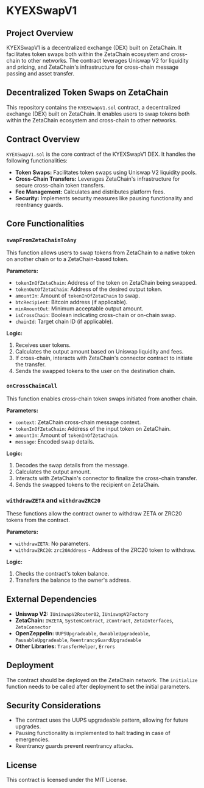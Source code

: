 # KYEXSwapV1

## Project Overview

KYEXSwapV1 is a decentralized exchange (DEX) built on ZetaChain. It facilitates token swaps both within the ZetaChain ecosystem and cross-chain to other networks. The contract leverages Uniswap V2 for liquidity and pricing, and ZetaChain's infrastructure for cross-chain message passing and asset transfer.

## Decentralized Token Swaps on ZetaChain

This repository contains the `KYEXSwapV1.sol` contract, a decentralized exchange (DEX) built on ZetaChain. It enables users to swap tokens both within the ZetaChain ecosystem and cross-chain to other networks.

## Contract Overview

`KYEXSwapV1.sol` is the core contract of the KYEXSwapV1 DEX. It handles the following functionalities:

* **Token Swaps:** Facilitates token swaps using Uniswap V2 liquidity pools.
* **Cross-Chain Transfers:** Leverages ZetaChain's infrastructure for secure cross-chain token transfers.
* **Fee Management:** Calculates and distributes platform fees.
* **Security:** Implements security measures like pausing functionality and reentrancy guards.

## Core Functionalities

### `swapFromZetaChainToAny`

This function allows users to swap tokens from ZetaChain to a native token on another chain or to a ZetaChain-based token.

**Parameters:**

* `tokenInOfZetaChain`: Address of the token on ZetaChain being swapped.
* `tokenOutOfZetaChain`: Address of the desired output token.
* `amountIn`: Amount of `tokenInOfZetaChain` to swap.
* `btcRecipient`: Bitcoin address (if applicable).
* `minAmountOut`: Minimum acceptable output amount.
* `isCrossChain`: Boolean indicating cross-chain or on-chain swap.
* `chainId`: Target chain ID (if applicable).

**Logic:**

1. Receives user tokens.
2. Calculates the output amount based on Uniswap liquidity and fees.
3. If cross-chain, interacts with ZetaChain's connector contract to initiate the transfer.
4. Sends the swapped tokens to the user on the destination chain.

### `onCrossChainCall`

This function enables cross-chain token swaps initiated from another chain.

**Parameters:**

* `context`: ZetaChain cross-chain message context.
* `tokenInOfZetaChain`: Address of the input token on ZetaChain.
* `amountIn`: Amount of `tokenInOfZetaChain`.
* `message`: Encoded swap details.

**Logic:**

1. Decodes the swap details from the message.
2. Calculates the output amount.
3. Interacts with ZetaChain's connector to finalize the cross-chain transfer.
4. Sends the swapped tokens to the recipient on ZetaChain.

### `withdrawZETA` and `withdrawZRC20`

These functions allow the contract owner to withdraw ZETA or ZRC20 tokens from the contract.

**Parameters:**

* `withdrawZETA`: No parameters.
* `withdrawZRC20`: `zrc20Address` - Address of the ZRC20 token to withdraw.

**Logic:**

1. Checks the contract's token balance.
2. Transfers the balance to the owner's address.

## External Dependencies

* **Uniswap V2:** `IUniswapV2Router02`, `IUniswapV2Factory`
* **ZetaChain:** `IWZETA`, `SystemContract`, `zContract`, `ZetaInterfaces`, `ZetaConnector`
* **OpenZeppelin:** `UUPSUpgradeable`, `OwnableUpgradeable`, `PausableUpgradeable`, `ReentrancyGuardUpgradeable`
* **Other Libraries:** `TransferHelper`, `Errors`

## Deployment

The contract should be deployed on the ZetaChain network. The `initialize` function needs to be called after deployment to set the initial parameters.

## Security Considerations

* The contract uses the UUPS upgradeable pattern, allowing for future upgrades.
* Pausing functionality is implemented to halt trading in case of emergencies.
* Reentrancy guards prevent reentrancy attacks.

## License

This contract is licensed under the MIT License.